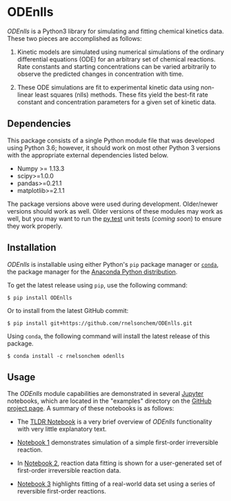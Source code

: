 # ODEnlls

*ODEnlls* is a Python3 library for simulating and fitting chemical kinetics
data. These two pieces are accomplished as follows: 

1. Kinetic models are simulated using numerical simulations of the ordinary
   differential equations (ODE) for an arbitrary set of chemical reactions.
Rate constants and starting concentrations can be varied arbitrarily to
observe the predicted changes in concentration with time.

2. These ODE simulations are fit to experimental kinetic data using non-linear
   least squares (nlls) methods. These fits yield the best-fit rate constant
and concentration parameters for a given set of kinetic data.

## Dependencies 

This package consists of a single Python module file that was developed using
Python 3.6; however, it should work on most other Python 3 versions with the
appropriate external dependencies listed below. 

* Numpy >= 1.13.3
* scipy>=1.0.0
* pandas>=0.21.1
* matplotlib>=2.1.1

The package versions above were used during development. Older/newer versions
should work as well. Older versions of these modules may work as well, but you
may want to run the [py.test] unit tests (*coming soon*) to ensure they work
properly.

## Installation

*ODEnlls* is installable using either Python's `pip` package manager or
[`conda`], the package manager for the [Anaconda Python distribution].

To get the latest release using `pip`, use the following command:

    $ pip install ODEnlls

Or to install from the latest GitHub commit:

    $ pip install git+https://github.com/rnelsonchem/ODEnlls.git

Using `conda`, the following command will install the latest release of this
package.

    $ conda install -c rnelsonchem odenlls

## Usage

The *ODEnlls* module capabilities are demonstrated in several [Jupyter]
notebooks, which are located in the "examples" directory on the [GitHub
project page]. A summary of these notebooks is as follows:

* The [TLDR Notebook] is a very brief overview of *ODEnlls* functionality
  with very little explanatory text.

* [Notebook 1] demonstrates simulation of a simple first-order irreversible
  reaction.

* In [Notebook 2], reaction data fitting is shown for a user-generated set of
  first-order irreversible reaction data.

* [Notebook 3] highlights fitting of a real-world data set using a series of
  reversible first-order reactions.



[py.test]: https://docs.pytest.org/en/latest/
[Jupyter]: http://jupyter.org/
[`conda`]: https://conda.io/docs/
[Anaconda Python Distribution]: https://www.anaconda.com/download/
[GitHub project page]: https://github.com/rnelsonchem/ODEnlls
[Notebook 1]: https://github.com/rnelsonchem/ODEnlls/blob/master/examples/1.%20First%20order%20irreversible%20kinetics%20simulation.ipynb 
[Notebook 2]: https://github.com/rnelsonchem/ODEnlls/blob/master/examples/2.%20First%20order%20irreversible%20kinetics%20fitting.ipynb
[Notebook 3]: https://github.com/rnelsonchem/ODEnlls/blob/master/examples/3.%20First%20order%20reversible%20kinetics%20simulation%20and%20fitting.ipynb
[TLDR Notebook]: https://github.com/rnelsonchem/ODEnlls/blob/master/examples/TLDR.ipynb
